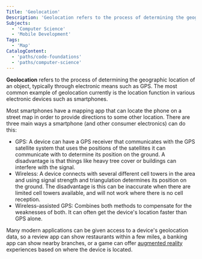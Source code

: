 ```yaml
---
Title: 'Geolocation'
Description: 'Geolocation refers to the process of determining the geographic location of an object, typically through electronic means such as GPS.'
Subjects:
  - 'Computer Science'
  - 'Mobile Development'
Tags:
  - 'Map'
CatalogContent:
  - 'paths/code-foundations'
  - 'paths/computer-science'
---
```


**Geolocation** refers to the process of determining the geographic location of an object, typically through electronic means such as GPS. The most common example of geolocation currently is the location function in various electronic devices such as smartphones. 

Most smartphones have a mapping app that can locate the phone on a street map in order to provide directions to some other location. There are three main ways a smartphone (and other consumer electronics) can do this:

- GPS: A device can have a GPS receiver that communicates with the GPS satellite system that uses the positions of the satellites it can communicate with to determine its position on the ground. A disadvantage is that things like heavy tree cover or buildings can interfere with the signal.
- Wireless: A device connects with several different cell towers in the area and using signal strength and triangulation determines its position on the ground. The disadvantage is this can be inaccurate when there are limited cell towers available, and will not work where there is no cell reception.
- Wireless-assisted GPS: Combines both methods to compensate for the weaknesses of both. It can often get the device's location faster than GPS alone.

Many modern applications can be given access to a device's geolocation data, so a review app can show restaurants within a few miles, a banking app can show nearby branches, or a game can offer [augmented reality](https://www.codecademy.com/resources/docs/general/augmented-reality) experiences based on where the device is located.
